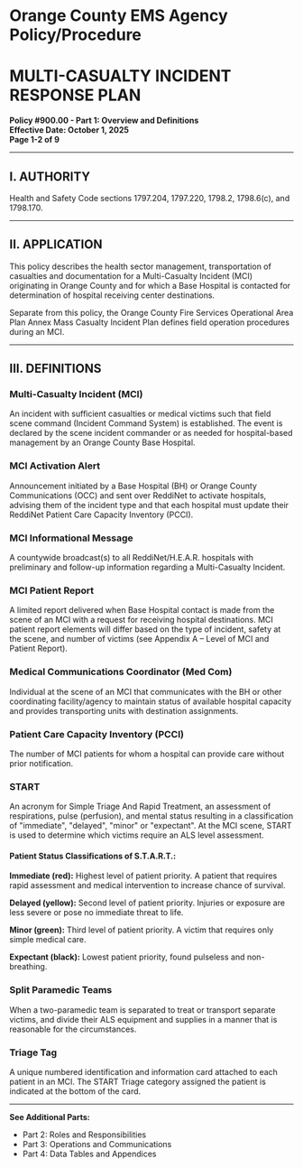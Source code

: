 # Orange County EMS Agency Policy/Procedure
# MULTI-CASUALTY INCIDENT RESPONSE PLAN
**Policy #900.00 - Part 1: Overview and Definitions**  
**Effective Date: October 1, 2025**  
**Page 1-2 of 9**

---

## I. AUTHORITY

Health and Safety Code sections 1797.204, 1797.220, 1798.2, 1798.6(c), and 1798.170.

---

## II. APPLICATION

This policy describes the health sector management, transportation of casualties and documentation for a Multi-Casualty Incident (MCI) originating in Orange County and for which a Base Hospital is contacted for determination of hospital receiving center destinations.

Separate from this policy, the Orange County Fire Services Operational Area Plan Annex Mass Casualty Incident Plan defines field operation procedures during an MCI.

---

## III. DEFINITIONS

### Multi-Casualty Incident (MCI)
An incident with sufficient casualties or medical victims such that field scene command (Incident Command System) is established. The event is declared by the scene incident commander or as needed for hospital-based management by an Orange County Base Hospital.

### MCI Activation Alert
Announcement initiated by a Base Hospital (BH) or Orange County Communications (OCC) and sent over ReddiNet to activate hospitals, advising them of the incident type and that each hospital must update their ReddiNet Patient Care Capacity Inventory (PCCI).

### MCI Informational Message
A countywide broadcast(s) to all ReddiNet/H.E.A.R. hospitals with preliminary and follow-up information regarding a Multi-Casualty Incident.

### MCI Patient Report
A limited report delivered when Base Hospital contact is made from the scene of an MCI with a request for receiving hospital destinations. MCI patient report elements will differ based on the type of incident, safety at the scene, and number of victims (see Appendix A – Level of MCI and Patient Report).

### Medical Communications Coordinator (Med Com)
Individual at the scene of an MCI that communicates with the BH or other coordinating facility/agency to maintain status of available hospital capacity and provides transporting units with destination assignments.

### Patient Care Capacity Inventory (PCCI)
The number of MCI patients for whom a hospital can provide care without prior notification.

### START
An acronym for Simple Triage And Rapid Treatment, an assessment of respirations, pulse (perfusion), and mental status resulting in a classification of "immediate", "delayed", "minor" or "expectant". At the MCI scene, START is used to determine which victims require an ALS level assessment.

#### Patient Status Classifications of S.T.A.R.T.:

**Immediate (red):** Highest level of patient priority. A patient that requires rapid assessment and medical intervention to increase chance of survival.

**Delayed (yellow):** Second level of patient priority. Injuries or exposure are less severe or pose no immediate threat to life.

**Minor (green):** Third level of patient priority. A victim that requires only simple medical care.

**Expectant (black):** Lowest patient priority, found pulseless and non-breathing.

### Split Paramedic Teams
When a two-paramedic team is separated to treat or transport separate victims, and divide their ALS equipment and supplies in a manner that is reasonable for the circumstances.

### Triage Tag
A unique numbered identification and information card attached to each patient in an MCI. The START Triage category assigned the patient is indicated at the bottom of the card.

---

**See Additional Parts:**
- Part 2: Roles and Responsibilities
- Part 3: Operations and Communications
- Part 4: Data Tables and Appendices

